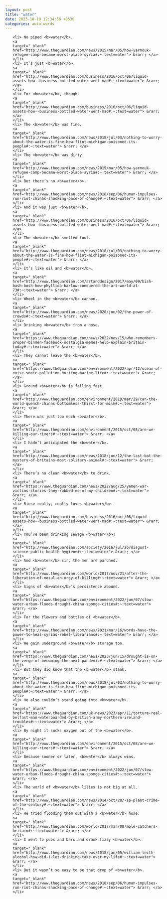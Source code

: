 ```yaml
---
layout: post
title: "water"
date: 2023-10-10 12:34:56 +0530
categories: auto-words
---
```

<ol>

    <li> No piped <b>water</b>.
    <a 
    target="_blank" 
    href="http://www.theguardian.com/news/2015/mar/05/how-yarmouk-refugee-camp-became-worst-place-syria#:~:text=water"> &rarr; </a>
    </li>
    <li> It’s just <b>water</b>.
    <a 
    target="_blank" 
    href="http://www.theguardian.com/business/2016/oct/06/liquid-assets-how--business-bottled-water-went-mad#:~:text=water"> &rarr; </a>
    </li>
    <li> For <b>water</b>, though.
    <a 
    target="_blank" 
    href="http://www.theguardian.com/business/2016/oct/06/liquid-assets-how--business-bottled-water-went-mad#:~:text=water"> &rarr; </a>
    </li>
    <li> The <b>water</b> was fine.
    <a 
    target="_blank" 
    href="http://www.theguardian.com/news/2018/jul/03/nothing-to-worry-about-the-water-is-fine-how-flint-michigan-poisoned-its-people#:~:text=water"> &rarr; </a>
    </li>
    <li> The <b>water</b> was dirty.
    <a 
    target="_blank" 
    href="http://www.theguardian.com/news/2015/mar/05/how-yarmouk-refugee-camp-became-worst-place-syria#:~:text=water"> &rarr; </a>
    </li>
    <li> But there’s no <b>water</b>.
    <a 
    target="_blank" 
    href="http://www.theguardian.com/news/2018/sep/06/human-impulses-run-riot-chinas-shocking-pace-of-change#:~:text=water"> &rarr; </a>
    </li>
    <li> And it was just <b>water</b>.
    <a 
    target="_blank" 
    href="http://www.theguardian.com/business/2016/oct/06/liquid-assets-how--business-bottled-water-went-mad#:~:text=water"> &rarr; </a>
    </li>
    <li> The <b>water</b> smelled foul.
    <a 
    target="_blank" 
    href="http://www.theguardian.com/news/2018/jul/03/nothing-to-worry-about-the-water-is-fine-how-flint-michigan-poisoned-its-people#:~:text=water"> &rarr; </a>
    </li>
    <li> It’s like oil and <b>water</b>.
    <a 
    target="_blank" 
    href="http://www.theguardian.com/artanddesign/2017/may/09/bish-bash-bosh-how-phyllida-barlow-conquered-the-art-world-at-73#:~:text=water"> &rarr; </a>
    </li>
    <li> Wheel in the <b>water</b> cannon.
    <a 
    target="_blank" 
    href="http://www.theguardian.com/news/2020/jun/02/the-power-of-crowds#:~:text=water"> &rarr; </a>
    </li>
    <li> Drinking <b>water</b> from a hose.
    <a 
    target="_blank" 
    href="https://www.theguardian.com/news/2022/nov/15/who-remembers-proper-binmen-facebook-nostalgia-memes-help-explain-britain-today#:~:text=water"> &rarr; </a>
    </li>
    <li> They cannot leave the <b>water</b>.
    <a 
    target="_blank" 
    href="https://www.theguardian.com/environment/2022/apr/12/ocean-of-noise-sonic-pollution-hurting-marine-life#:~:text=water"> &rarr; </a>
    </li>
    <li> Ground <b>water</b> is falling fast.
    <a 
    target="_blank" 
    href="http://www.theguardian.com/environment/2019/mar/29/can-the-world-quench-chinas-bottomless-thirst-for-milk#:~:text=water"> &rarr; </a>
    </li>
    <li> There was just too much <b>water</b>.
    <a 
    target="_blank" 
    href="http://www.theguardian.com/environment/2015/oct/08/are-we-killing-our-rivers#:~:text=water"> &rarr; </a>
    </li>
    <li> I hadn’t anticipated the <b>water</b>.
    <a 
    target="_blank" 
    href="http://www.theguardian.com/news/2018/jun/12/the-last-bat-the-mystery-of-britains-most-solitary-animal#:~:text=water"> &rarr; </a>
    </li>
    <li> There’s no clean <b>water</b> to drink.
    <a 
    target="_blank" 
    href="https://www.theguardian.com/news/2022/aug/25/yemen-war-victims-stories-they-robbed-me-of-my-children#:~:text=water"> &rarr; </a>
    </li>
    <li> Riese really, really loves <b>water</b>.
    <a 
    target="_blank" 
    href="http://www.theguardian.com/business/2016/oct/06/liquid-assets-how--business-bottled-water-went-mad#:~:text=water"> &rarr; </a>
    </li>
    <li> You’ve been drinking sewage <b>water</b>!
    <a 
    target="_blank" 
    href="http://www.theguardian.com/society/2016/jul/26/disgust-science-public-health-hygiene#:~:text=water"> &rarr; </a>
    </li>
    <li> And <b>water</b> sir, the men are parched.
    <a 
    target="_blank" 
    href="http://www.theguardian.com/world/2017/nov/21/after-the-liberation-of-mosul-an-orgy-of-killing#:~:text=water"> &rarr; </a>
    </li>
    <li> Signs of <b>water</b>’s persistence abound.
    <a 
    target="_blank" 
    href="https://www.theguardian.com/environment/2022/jun/07/slow-water-urban-floods-drought-china-sponge-cities#:~:text=water"> &rarr; </a>
    </li>
    <li> For the flowers and bottles of <b>water</b>.
    <a 
    target="_blank" 
    href="http://www.theguardian.com/news/2021/mar/16/words-have-the-power-to-heal-syrias-rebel-librarians#:~:text=water"> &rarr; </a>
    </li>
    <li> We gain underground <b>water</b> storage too.
    <a 
    target="_blank" 
    href="https://www.theguardian.com/news/2023/jun/15/drought-is-on-the-verge-of-becoming-the-next-pandemic#:~:text=water"> &rarr; </a>
    </li>
    <li> But they did know that the <b>water</b> stank.
    <a 
    target="_blank" 
    href="http://www.theguardian.com/news/2018/jul/03/nothing-to-worry-about-the-water-is-fine-how-flint-michigan-poisoned-its-people#:~:text=water"> &rarr; </a>
    </li>
    <li> He also couldn’t stand going into <b>water</b>.
    <a 
    target="_blank" 
    href="https://www.theguardian.com/uk-news/2023/apr/11/torture-real-belfast-man-waterboarded-by-british-army-northern-ireland-troubles#:~:text=water"> &rarr; </a>
    </li>
    <li> By night it sucks oxygen out of the <b>water</b>.
    <a 
    target="_blank" 
    href="http://www.theguardian.com/environment/2015/oct/08/are-we-killing-our-rivers#:~:text=water"> &rarr; </a>
    </li>
    <li> Because sooner or later, <b>water</b> always wins.
    <a 
    target="_blank" 
    href="https://www.theguardian.com/environment/2022/jun/07/slow-water-urban-floods-drought-china-sponge-cities#:~:text=water"> &rarr; </a>
    </li>
    <li> The world of <b>water</b> lilies is not big at all.
    <a 
    target="_blank" 
    href="http://www.theguardian.com/news/2014/oct/28/-sp-plant-crime-of-the-century#:~:text=water"> &rarr; </a>
    </li>
    <li> He tried flooding them out with a <b>water</b> hose.
    <a 
    target="_blank" 
    href="http://www.theguardian.com/world/2017/mar/08/mole-catchers-britain#:~:text=water"> &rarr; </a>
    </li>
    <li> I went to pubs and bars and drank fizzy <b>water</b>.
    <a 
    target="_blank" 
    href="http://www.theguardian.com/news/2018/jan/05/william-leith-alcohol-how-did-i-let-drinking-take-over-my-life#:~:text=water"> &rarr; </a>
    </li>
    <li> But it wasn’t so easy to be that drop of <b>water</b>.
    <a 
    target="_blank" 
    href="http://www.theguardian.com/news/2018/sep/06/human-impulses-run-riot-chinas-shocking-pace-of-change#:~:text=water"> &rarr; </a>
    </li>